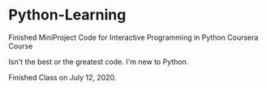 # Python-Learning
Finished MiniProject Code for Interactive Programming in Python Coursera Course

Isn't the best or the greatest code. I'm new to Python.

Finished Class on July 12, 2020.
